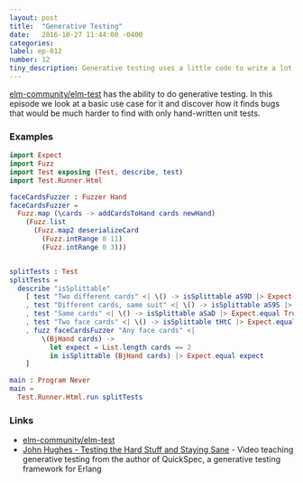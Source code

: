 ```yaml
---
layout: post
title:  "Generative Testing"
date:   2016-10-27 11:44:00 -0400
categories:
label: ep-012
number: 12
tiny_description: Generative testing uses a little code to write a lot of tests.
---
```


[elm-community/elm-test](http://package.elm-lang.org/packages/elm-community/elm-test/latest) has the ability to do generative testing. In this episode we look at a basic use case for it and discover how it finds bugs that would be much harder to find with only hand-written unit tests.

### Examples

```elm
import Expect
import Fuzz
import Test exposing (Test, describe, test)
import Test.Runner.Html

faceCardsFuzzer : Fuzzer Hand
faceCardsFuzzer =
  Fuzz.map (\cards -> addCardsToHand cards newHand)
    (Fuzz.list
      (Fuzz.map2 deserializeCard
        (Fuzz.intRange 8 11)
        (Fuzz.intRange 0 3)))


splitTests : Test
splitTests =
  describe "isSplittable"
    [ test "Two different cards" <| \() -> isSplittable aS9D |> Expect.equal False
    , test "Different cards, same suit" <| \() -> isSplittable aS9S |> Expect.equal False
    , test "Same cards" <| \() -> isSplittable aSaD |> Expect.equal True
    , test "Two face cards" <| \() -> isSplittable tHtC |> Expect.equal True
    , fuzz faceCardsFuzzer "Any face cards" <|
        \(BjHand cards) ->
          let expect = List.length cards == 2
          in isSplittable (BjHand cards) |> Expect.equal expect
    ]

main : Program Never
main =
  Test.Runner.Html.run splitTests
```


### Links

* [elm-community/elm-test](http://package.elm-lang.org/packages/elm-community/elm-test/latest)
* [John Hughes - Testing the Hard Stuff and Staying Sane](https://www.youtube.com/watch?v=zi0rHwfiX1Q) - Video teaching generative testing from the author of QuickSpec, a generative testing framework for Erlang
